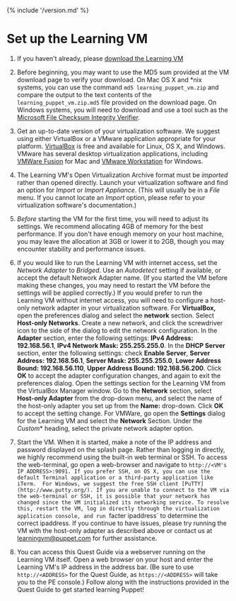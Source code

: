 {% include '/version.md' %}

# Set up the Learning VM

1. If you haven't already, please [download the Learning VM](https://puppet.com/download-learning-vm)

1. Before beginning, you may want to use the MD5 sum provided at the VM
download page to verify your download. On Mac OS X and *nix systems, you can
use the command `md5 learning_puppet_vm.zip` and compare the output to the text
contents of the `learning_puppet_vm.zip.md5` file provided on the download
page. On Windows systems, you will need to download and use a tool such as the
[Microsoft File Checksum Integrity Verifier](https://www.microsoft.com/en-us/download/details.aspx?id=11533).

1. Get an up-to-date version of your virtualization software. We suggest using
either VirtualBox or a VMware application appropriate for your platform.
[VirtualBox](https://www.virtualbox.org/wiki/Downloads) is free and available
for Linux, OS X, and Windows. VMware has several desktop virtualization
applications, including [VMWare
Fusion](https://www.vmware.com/products/fusion/) for Mac and [VMware
Workstation](https://www.vmware.com/products/workstation/) for Windows.

1. The Learning VM's Open Virtualization Archive format must be *imported*
rather than opened directly. Launch your virtualization software and find an
option for *Import* or *Import Appliance*. (This will usually be in a *File*
menu. If you cannot locate an *Import* option, please refer to your
virtualization software's documentation.)

1. *Before* starting the VM for the first time, you will need to adjust its
settings.  We recommend allocating 4GB of memory for the best performance. If
you don't have enough memory on your host machine, you may leave the allocation
at 3GB or lower it to 2GB, though you may encounter stability and performance
issues.

1. If you would like to run the Learning VM with internet access, set the
*Network Adapter* to *Bridged*. Use an *Autodetect* setting if available, or
accept the default Network Adapter name. (If you started the VM before making
these changes, you may need to restart the VM before the settings will be
applied correctly.) If you would prefer to run the Learning VM without internet
access, you will need to configure a host-only network adapter in your
virtualization software.  For **VirtualBox,** open the preferences dialog and select
the **network** section. Select **Host-only Networks**. Create a new network,
and click the screwdriver icon to the side of the dialog to edit the network
configuration. In the **Adapter** section, enter the following settings: **IPv4
Address: 192.168.56.1**, **IPv4 Network Mask: 255.255.255.0**. In the **DHCP
Server** section, enter the following settings: check **Enable Server**,
**Server Address: 192.168.56.1**, **Server Mask: 255.255.255.0**, **Lower
Address Bound: 192.168.56.110**, **Upper Address Bound: 192.168.56.200**. Click
**OK** to accept the adapter configuration changes, and again to exit the
preferences dialog. Open the settings section for the Learning VM from the
VirtualBox Manager window. Go to the **Network** section, select **Host-only
Adapter** from the drop-down menu, and select the name of the host-only adapter
you set up from the **Name:** drop-down. Click **OK** to accept the setting
change. For VMWare, go open the **Settings** dialog for the Learning VM and
select the **Network** Section. Under the *Custom** heading, select the private
network adapter option.

1. Start the VM. When it is started, make a note of the IP address and password
displayed on the splash page. Rather than logging in directly, we highly
recommend using the built-in web terminal or SSH. To access the web-terminal,
go open a web-browser and navigate to `http://<VM's IP ADDRESS>:9091. If you
prefer SSH, on OS X, you can use the default Terminal application or a
third-party application like iTerm.  For Windows, we suggest the free SSH
client [PuTTY](http://www.putty.org/). If you are unable to connect to the VM
via the web-terminal or SSH, it is possible that your network has changed since
the VM initialized its networking service. To resolve this, restart the VM, log
in directly through the virtualization application console, and run `facter
ipaddress` to determine the correct ipaddress. If you continue to have issues,
please try running the VM with the host-only adapter as described above or
contact us at learningvm@puppet.com for further assistance.

1. You can access this Quest Guide via a webserver running on the Learning VM
itself. Open a web browser on your host and enter the Learning VM's IP address
in the address bar. (Be sure to use `http://<ADDRESS>` for the Quest Guide, as
`https://<ADDRESS>` will take you to the PE console.) Follow along with the
instructions provided in the Quest Guide to get started learning Puppet!
